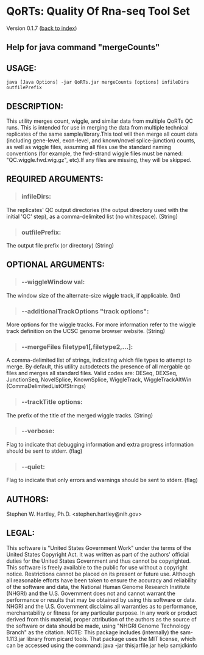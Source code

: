 # QoRTs: Quality Of Rna-seq Tool Set
Version 0.1.7 ([back to index](index.html))

## Help for java command "mergeCounts"

## USAGE:

    java [Java Options] -jar QoRTs.jar mergeCounts [options] infileDirs outfilePrefix


## DESCRIPTION:

This utility merges count, wiggle, and similar data from multiple QoRTs QC runs\. This is intended for use in merging the data from multiple technical replicates of the same sample/library\.This tool will then merge all count data \(including gene\-level, exon\-level, and known/novel splice\-junction\) counts, as well as wiggle files, assuming all files use the standard naming conventions \(for example, the fwd\-strand wiggle files must be named: "QC\.wiggle\.fwd\.wig\.gz", etc\)\.If any files are missing, they will be skipped\.

## REQUIRED ARGUMENTS:
> ### infileDirs:

The replicates' QC output directories \(the output directory used with the initial 'QC' step\), as a comma\-delimited list \(no whitespace\)\. \(String\)


> ### outfilePrefix:

The output file prefix \(or directory\) \(String\)



## OPTIONAL ARGUMENTS:
> ### \-\-wiggleWindow val:

The window size of the alternate\-size wiggle track, if applicable\. \(Int\)

> ### \-\-additionalTrackOptions "track options":

More options for the wiggle tracks\. For more information refer to the wiggle track definition on the UCSC genome browser website\. \(String\)

> ### \-\-mergeFiles filetype1\[,filetype2,\.\.\.\]:

A comma\-delimited list of strings, indicating which file types to attempt to merge\. By default, this utility autodetects the presence of all mergable qc files and merges all standard files\. Valid codes are: DESeq, DEXSeq, JunctionSeq, NovelSplice, KnownSplice, WiggleTrack, WiggleTrackAltWin \(CommaDelimitedListOfStrings\)

> ### \-\-trackTitle options:

The prefix of the title of the merged wiggle tracks\. \(String\)

> ### \-\-verbose:

Flag to indicate that debugging information and extra progress information should be sent to stderr\. \(flag\)

> ### \-\-quiet:

Flag to indicate that only errors and warnings should be sent to stderr\. \(flag\)

## AUTHORS:

Stephen W\. Hartley, Ph\.D\. <stephen\.hartley@nih\.gov>

## LEGAL:

 This software is "United States Government Work" under the terms of the United States Copyright  Act\.  It was written as part of the authors' official duties for the United States Government and  thus cannot be copyrighted\.  This software is freely available to the public for use without a  copyright notice\.  Restrictions cannot be placed on its present or future use\.  Although all reasonable efforts have been taken to ensure the accuracy and reliability of the  software and data, the National Human Genome Research Institute \(NHGRI\) and the U\.S\. Government  does not and cannot warrant the performance or results that may be obtained by using this software  or data\.  NHGRI and the U\.S\. Government disclaims all warranties as to performance, merchantability  or fitness for any particular purpose\.  In any work or product derived from this material, proper attribution of the authors as the source  of the software or data should be made, using "NHGRI Genome Technology Branch" as the citation\.  NOTE: This package includes \(internally\) the sam\-1\.113\.jar library from picard tools\. That package uses the MIT license, which can be accessed using the command:  java \-jar thisjarfile\.jar help samjdkinfo

